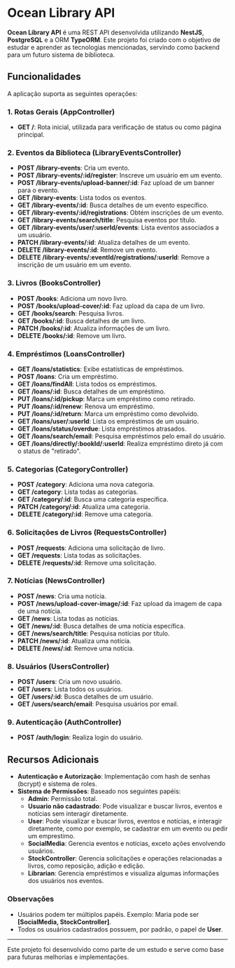 # Ocean Library API

**Ocean Library API** é uma REST API desenvolvida utilizando **NestJS**, **PostgreSQL** e a ORM **TypeORM**. Este projeto foi criado com o objetivo de estudar e aprender as tecnologias mencionadas, servindo como backend para um futuro sistema de biblioteca.

## Funcionalidades

A aplicação suporta as seguintes operações:

### 1. Rotas Gerais (AppController)
- **GET /**: Rota inicial, utilizada para verificação de status ou como página principal.

### 2. Eventos da Biblioteca (LibraryEventsController)
- **POST /library-events**: Cria um evento.
- **POST /library-events/:id/register**: Inscreve um usuário em um evento.
- **POST /library-events/upload-banner/:id**: Faz upload de um banner para o evento.
- **GET /library-events**: Lista todos os eventos.
- **GET /library-events/:id**: Busca detalhes de um evento específico.
- **GET /library-events/:id/registrations**: Obtém inscrições de um evento.
- **GET /library-events/search/title**: Pesquisa eventos por título.
- **GET /library-events/user/:userId/events**: Lista eventos associados a um usuário.
- **PATCH /library-events/:id**: Atualiza detalhes de um evento.
- **DELETE /library-events/:id**: Remove um evento.
- **DELETE /library-events/:eventId/registrations/:userId**: Remove a inscrição de um usuário em um evento.

### 3. Livros (BooksController)
- **POST /books**: Adiciona um novo livro.
- **POST /books/upload-cover/:id**: Faz upload da capa de um livro.
- **GET /books/search**: Pesquisa livros.
- **GET /books/:id**: Busca detalhes de um livro.
- **PATCH /books/:id**: Atualiza informações de um livro.
- **DELETE /books/:id**: Remove um livro.

### 4. Empréstimos (LoansController)
- **GET /loans/statistics**: Exibe estatísticas de empréstimos.
- **POST /loans**: Cria um empréstimo.
- **GET /loans/findAll**: Lista todos os empréstimos.
- **GET /loans/:id**: Busca detalhes de um empréstimo.
- **PUT /loans/:id/pickup**: Marca um empréstimo como retirado.
- **PUT /loans/:id/renew**: Renova um empréstimo.
- **PUT /loans/:id/return**: Marca um empréstimo como devolvido.
- **GET /loans/user/:userId**: Lista os empréstimos de um usuário.
- **GET /loans/status/overdue**: Lista empréstimos atrasados.
- **GET /loans/search/email**: Pesquisa empréstimos pelo email do usuário.
- **GET /loans/directly/:bookId/:userId**: Realiza empréstimo direto já com o status de "retirado".

### 5. Categorias (CategoryController)
- **POST /category**: Adiciona uma nova categoria.
- **GET /category**: Lista todas as categorias.
- **GET /category/:id**: Busca uma categoria específica.
- **PATCH /category/:id**: Atualiza uma categoria.
- **DELETE /category/:id**: Remove uma categoria.

### 6. Solicitações de Livros (RequestsController)
- **POST /requests**: Adiciona uma solicitação de livro.
- **GET /requests**: Lista todas as solicitações.
- **DELETE /requests/:id**: Remove uma solicitação.

### 7. Notícias (NewsController)
- **POST /news**: Cria uma notícia.
- **POST /news/upload-cover-image/:id**: Faz upload da imagem de capa de uma notícia.
- **GET /news**: Lista todas as notícias.
- **GET /news/:id**: Busca detalhes de uma notícia específica.
- **GET /news/search/title**: Pesquisa notícias por título.
- **PATCH /news/:id**: Atualiza uma notícia.
- **DELETE /news/:id**: Remove uma notícia.

### 8. Usuários (UsersController)
- **POST /users**: Cria um novo usuário.
- **GET /users**: Lista todos os usuários.
- **GET /users/:id**: Busca detalhes de um usuário.
- **GET /users/search/email**: Pesquisa usuários por email.

### 9. Autenticação (AuthController)
- **POST /auth/login**: Realiza login do usuário.

## Recursos Adicionais
- **Autenticação e Autorização**: Implementação com hash de senhas (bcrypt) e sistema de roles.
- **Sistema de Permissões**: Baseado nos seguintes papéis:
  - **Admin**: Permissão total.
  - **Usuario não cadastrado**: Pode visualizar e buscar livros, eventos e notícias sem interagir diretamente.
  - **User**: Pode visualizar e buscar livros, eventos e notícias, e interagir diretamente, como por exemplo, se cadastrar em um evento ou pedir um emprestimo.
  - **SocialMedia**: Gerencia eventos e notícias, exceto ações envolvendo usuários.
  - **StockController**: Gerencia solicitações e operações relacionadas a livros, como reposição, adição e edição.
  - **Librarian**: Gerencia empréstimos e visualiza algumas informações dos usuários nos eventos.

### Observações
- Usuários podem ter múltiplos papéis. Exemplo: Maria pode ser **[SocialMedia, StockController]**.
- Todos os usuários cadastrados possuem, por padrão, o papel de **User**.

---
Este projeto foi desenvolvido como parte de um estudo e serve como base para futuras melhorias e implementações.
